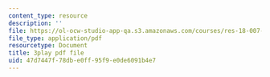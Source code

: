 ```yaml
---
content_type: resource
description: ''
file: https://ol-ocw-studio-app-qa.s3.amazonaws.com/courses/res-18-007-calculus-revisited-multivariable-calculus-fall-2011/47d7447f78dbe0ff95f9e0de6091b4e7_f93PZ9ZyvDk.pdf
file_type: application/pdf
resourcetype: Document
title: 3play pdf file
uid: 47d7447f-78db-e0ff-95f9-e0de6091b4e7
---
```

